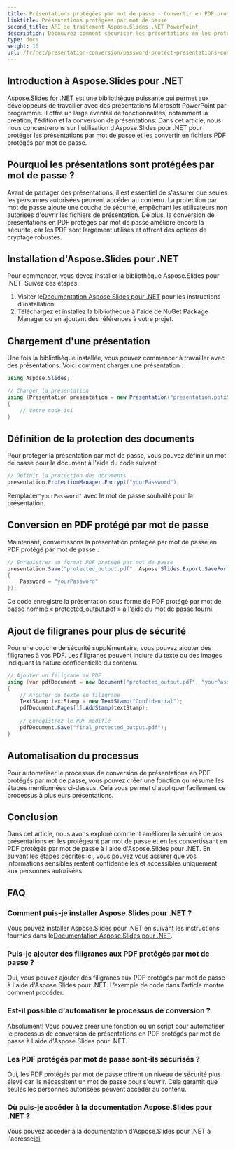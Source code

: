 ```yaml
---
title: Présentations protégées par mot de passe - Convertir en PDF protégé par mot de passe
linktitle: Présentations protégées par mot de passe
second_title: API de traitement Aspose.Slides .NET PowerPoint
description: Découvrez comment sécuriser les présentations en les protégeant par mot de passe et en les convertissant en PDF à l'aide d'Aspose.Slides pour .NET. Améliorez la sécurité des données dès maintenant.
type: docs
weight: 16
url: /fr/net/presentation-conversion/password-protect-presentations-convert-to-password-protected-pdf/
---
```


## Introduction à Aspose.Slides pour .NET

Aspose.Slides for .NET est une bibliothèque puissante qui permet aux développeurs de travailler avec des présentations Microsoft PowerPoint par programme. Il offre un large éventail de fonctionnalités, notamment la création, l'édition et la conversion de présentations. Dans cet article, nous nous concentrerons sur l'utilisation d'Aspose.Slides pour .NET pour protéger les présentations par mot de passe et les convertir en fichiers PDF protégés par mot de passe.

## Pourquoi les présentations sont protégées par mot de passe ?

Avant de partager des présentations, il est essentiel de s'assurer que seules les personnes autorisées peuvent accéder au contenu. La protection par mot de passe ajoute une couche de sécurité, empêchant les utilisateurs non autorisés d'ouvrir les fichiers de présentation. De plus, la conversion de présentations en PDF protégés par mot de passe améliore encore la sécurité, car les PDF sont largement utilisés et offrent des options de cryptage robustes.

## Installation d'Aspose.Slides pour .NET

Pour commencer, vous devez installer la bibliothèque Aspose.Slides pour .NET. Suivez ces étapes:

1.  Visiter le[Documentation Aspose.Slides pour .NET](https://docs.aspose.com/slides/net/) pour les instructions d’installation.
2. Téléchargez et installez la bibliothèque à l'aide de NuGet Package Manager ou en ajoutant des références à votre projet.

## Chargement d'une présentation

Une fois la bibliothèque installée, vous pouvez commencer à travailler avec des présentations. Voici comment charger une présentation :

```csharp
using Aspose.Slides;

// Charger la présentation
using (Presentation presentation = new Presentation("presentation.pptx"))
{
    // Votre code ici
}
```

## Définition de la protection des documents

Pour protéger la présentation par mot de passe, vous pouvez définir un mot de passe pour le document à l'aide du code suivant :

```csharp
// Définir la protection des documents
presentation.ProtectionManager.Encrypt("yourPassword");
```

 Remplacer`"yourPassword"` avec le mot de passe souhaité pour la présentation.

## Conversion en PDF protégé par mot de passe

Maintenant, convertissons la présentation protégée par mot de passe en PDF protégé par mot de passe :

```csharp
// Enregistrer au format PDF protégé par mot de passe
presentation.Save("protected_output.pdf", Aspose.Slides.Export.SaveFormat.Pdf, new Aspose.Slides.Export.PdfOptions
{
    Password = "yourPassword"
});
```

Ce code enregistre la présentation sous forme de PDF protégé par mot de passe nommé « protected_output.pdf » à l'aide du mot de passe fourni.

## Ajout de filigranes pour plus de sécurité

Pour une couche de sécurité supplémentaire, vous pouvez ajouter des filigranes à vos PDF. Les filigranes peuvent inclure du texte ou des images indiquant la nature confidentielle du contenu.

```csharp
// Ajouter un filigrane au PDF
using (var pdfDocument = new Document("protected_output.pdf", "yourPassword"))
{
    // Ajouter du texte en filigrane
    TextStamp textStamp = new TextStamp("Confidential");
    pdfDocument.Pages[1].AddStamp(textStamp);
    
    // Enregistrez le PDF modifié
    pdfDocument.Save("final_protected_output.pdf");
}
```

## Automatisation du processus

Pour automatiser le processus de conversion de présentations en PDF protégés par mot de passe, vous pouvez créer une fonction qui résume les étapes mentionnées ci-dessus. Cela vous permet d'appliquer facilement ce processus à plusieurs présentations.

## Conclusion

Dans cet article, nous avons exploré comment améliorer la sécurité de vos présentations en les protégeant par mot de passe et en les convertissant en PDF protégés par mot de passe à l'aide d'Aspose.Slides pour .NET. En suivant les étapes décrites ici, vous pouvez vous assurer que vos informations sensibles restent confidentielles et accessibles uniquement aux personnes autorisées.

## FAQ

### Comment puis-je installer Aspose.Slides pour .NET ?

 Vous pouvez installer Aspose.Slides pour .NET en suivant les instructions fournies dans le[Documentation Aspose.Slides pour .NET](https://docs.aspose.com/slides/net/).

### Puis-je ajouter des filigranes aux PDF protégés par mot de passe ?

Oui, vous pouvez ajouter des filigranes aux PDF protégés par mot de passe à l'aide d'Aspose.Slides pour .NET. L’exemple de code dans l’article montre comment procéder.

### Est-il possible d'automatiser le processus de conversion ?

Absolument! Vous pouvez créer une fonction ou un script pour automatiser le processus de conversion de présentations en PDF protégés par mot de passe à l'aide d'Aspose.Slides pour .NET.

### Les PDF protégés par mot de passe sont-ils sécurisés ?

Oui, les PDF protégés par mot de passe offrent un niveau de sécurité plus élevé car ils nécessitent un mot de passe pour s'ouvrir. Cela garantit que seules les personnes autorisées peuvent accéder au contenu.

### Où puis-je accéder à la documentation Aspose.Slides pour .NET ?

 Vous pouvez accéder à la documentation d'Aspose.Slides pour .NET à l'adresse[ici](https://docs.aspose.com/slides/net/).